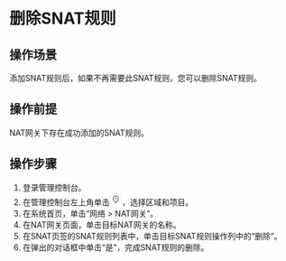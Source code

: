 # 删除SNAT规则<a name="zh-cn_topic_0088302361"></a>

## 操作场景<a name="section45210359105737"></a>

添加SNAT规则后，如果不再需要此SNAT规则，您可以删除SNAT规则。

## 操作前提<a name="section1470008017545"></a>

NAT网关下存在成功添加的SNAT规则。

## 操作步骤<a name="section2184556175519"></a>

1.  登录管理控制台。
2.  在管理控制台左上角单击![](figures/icon-region.png)，选择区域和项目。
3.  在系统首页，单击“网络 \> NAT网关”。
4.  在NAT网关页面，单击目标NAT网关的名称。
5.  在SNAT页签的SNAT规则列表中，单击目标SNAT规则操作列中的“删除”。
6.  在弹出的对话框中单击“是”，完成SNAT规则的删除。

